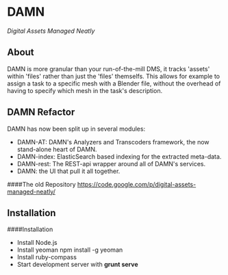 DAMN
====

*Digital Assets Managed Neatly*

About
-----
DAMN is more granular than your run-of-the-mill DMS, it tracks 'assets' within 'files' rather than just the 'files' themselfs. This allows for example to assign a task to a specific mesh with a Blender file, without the overhead of having to specify which mesh in the task's description.

DAMN Refactor
-------------
DAMN has now been split up in several modules:
 
 * DAMN-AT: DAMN's Analyzers and Transcoders framework, the now stand-alone heart of DAMN.
 * DAMN-index: ElasticSearch based indexing for the extracted meta-data.
 * DAMN-rest: The REST-api wrapper around all of DAMN's services.
 * DAMN: the UI that pull it all together.



####The old Repository
https://code.google.com/p/digital-assets-managed-neatly/


Installation
-----

####Installation

 * Install Node.js
 * Install yeoman
	npm install -g yeoman
 * Install ruby-compass
 * Start development server with **grunt serve**